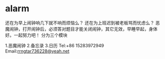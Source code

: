 # alarm
还在为早上闹钟响几下就不响而烦恼么？
还在为上班迟到被老板骂而忧虑么？
恶魔闹钟，打开闹钟后，必须答对题目才能关闭闹钟，其它无效，早睡早起，身体好。一起努力吧！
分为三个模块

1.恶魔闹钟 2.备忘录 3.日历
Tel:+86 15283972949
Email:rrngtar736228@yeah.net

